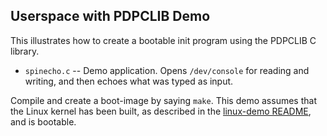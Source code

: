 Userspace with PDPCLIB Demo
---------------------------
This illustrates how to create a bootable init program using the
PDPCLIB C library.

* `spinecho.c` -- Demo application. Opens `/dev/console` for reading and
  writing, and then echoes what was typed as input.

Compile and create a boot-image by saying `make`. This demo assumes
that the Linux kernel has been built, as described in the
[linux-demo README](../2-linux-demo/README.md), and is bootable.
